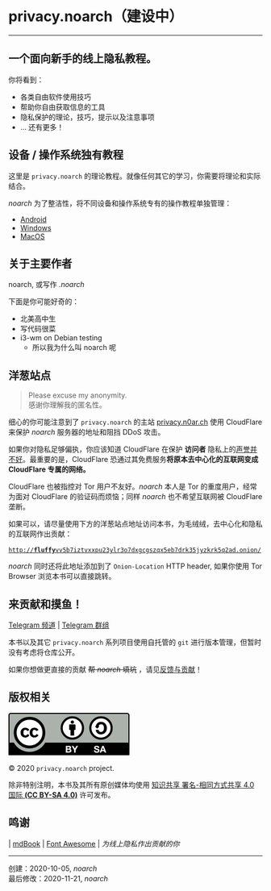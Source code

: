 # privacy.noarch（建设中）

---

## 一个面向新手的线上隐私教程。

你将看到：
- 各类自由软件使用技巧
- 帮助你自由获取信息的工具
- 隐私保护的理论，技巧，提示以及注意事项
- ... 还有更多！

## 设备 / 操作系统独有教程

这里是 `privacy.noarch` 的理论教程。就像任何其它的学习，你需要将理论和实际结合。

*noarch* 为了整洁性，将不同设备和操作系统专有的操作教程单独管理：

- [Android](android/index.html)
- [Windows](windows/index.html)
- [MacOS](macos/index.html)

## 关于主要作者

noarch, 或写作 *.noarch*

下面是你可能好奇的：
- 北美高中生
- 写代码很菜
- i3-wm on Debian testing
	- 所以我为什么叫 noarch 呢

## 洋葱站点

> Please excuse my anonymity.  
> 感谢你理解我的匿名性。

细心的你可能注意到了 `privacy.noarch` 的主站 [privacy.n0ar.ch](https://privacy.n0ar.ch) 使用 CloudFlare 来保护 *noarch* 服务器的地址和阻挡 DDoS 攻击。

如果你对隐私足够偏执，你应该知道 CloudFlare 在保护 **访问者** 隐私上的[声誉并不好](https://github.com/privacytools/privacytools.io/issues/374#issuecomment-460077544)。最重要的是，CloudFlare 恐通过其免费服务**将原本去中心化的互联网变成 CloudFlare 专属的网络。**

CloudFlare 也被指控对 Tor 用户不友好。*noarch* 本人是 Tor 的重度用户，经常为面对 CloudFlare 的验证码而烦恼；同样 *noarch* 也不希望互联网被 CloudFlare 垄断。

如果可以，请尽量使用下方的洋葱站点地址访问本书，为毛绒绒，去中心化和隐私的互联网作出贡献：

<pre><code><a href="http://fluffyvv5b7iztvxxpu23ylr3o7dxgcgszqx5eb7drk35jyzkrk5q2ad.onion/">http://<strong>fluffy</strong>vv5b7iztvxxpu23ylr3o7dxgcgszqx5eb7drk35jyzkrk5q2ad.onion/</a></code></pre>

*noarch* 同时还将此地址添加到了 `Onion-Location` HTTP header, 如果你使用 Tor Browser 浏览本书可以直接跳转。

## 来贡献和摸鱼！

[<i class="fa fa-telegram" aria-hidden="true"></i> Telegram 频道](https://t.me/privacy_noarch) | [<i class="fa fa-telegram" aria-hidden="true"></i> Telegram 群组](https://t.me/chat_privacy_noarch)

本书以及其它 `privacy.noarch` 系列项目使用自托管的 `git` 进行版本管理，但暂时没有考虑将仓库公开。

如果你想做更直接的贡献 ~~帮 *noarch* 填坑~~ ，请见[反馈与贡献](CONTRIBUTING.md)！

## 版权相关

![CC BY-SA](images/by-sa.svg)

© 2020 `privacy.noarch` project.

除非特别注明，本书及其所有原创媒体均使用 [知识共享 署名-相同方式共享 4.0 国际 **(CC BY-SA 4.0)**](https://creativecommons.org/licenses/by-sa/4.0/legalcode.zh-Hans) 许可发布。

## 鸣谢

[<i class="fa fa-git" aria-hidden="true"></i>](https://git-scm.com/) | [<i class="fa fa-book" aria-hidden="true"></i> mdBook](https://github.com/rust-lang/mdBook) | [<i class="fa fa-font-awesome" aria-hidden="true"></i> Font Awesome](https://fontawesome.com/) | *为线上隐私作出贡献的你*

---

创建：2020-10-05, *noarch*  
最后修改：2020-11-21, *noarch*
